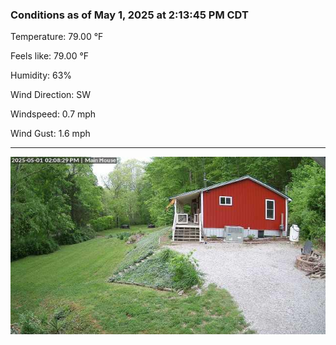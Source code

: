 ### Conditions as of May 1, 2025 at 2:13:45 PM CDT 

Temperature: 79.00 &deg;F

Feels like: 79.00 &deg;F

Humidity: 63%

Wind Direction: SW

Windspeed: 0.7 mph

Wind Gust: 1.6 mph

---

<img src="./images/latest.jpeg"/>

